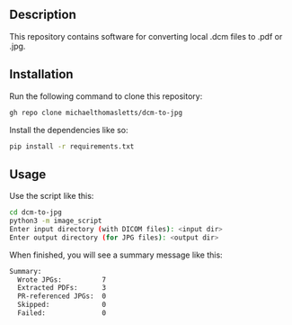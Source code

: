 ## Description

This repository contains software for converting local .dcm files to .pdf or .jpg.

## Installation

Run the following command to clone this repository:

```bash
gh repo clone michaelthomasletts/dcm-to-jpg
```

Install the dependencies like so:

```bash
pip install -r requirements.txt
```

## Usage

Use the script like this:

```bash
cd dcm-to-jpg
python3 -m image_script
Enter input directory (with DICOM files): <input dir>
Enter output directory (for JPG files): <output dir>
```

When finished, you will see a summary message like this:

```txt
Summary:
  Wrote JPGs:          7
  Extracted PDFs:      3
  PR-referenced JPGs:  0
  Skipped:             0
  Failed:              0
```